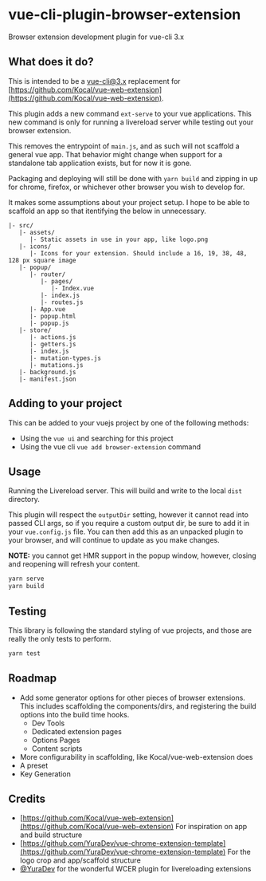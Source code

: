 # vue-cli-plugin-browser-extension
Browser extension development plugin for vue-cli 3.x

## What does it do?
This is intended to be a vue-cli@3.x replacement for [https://github.com/Kocal/vue-web-extension](https://github.com/Kocal/vue-web-extension).

This plugin adds a new command `ext-serve` to your vue applications.
This new command is only for running a livereload server while testing out your browser extension.

This removes the entrypoint of `main.js`, and as such will not scaffold a general vue app.
That behavior might change when support for a standalone tab application exists, but for now it is gone.

Packaging and deploying will still be done with `yarn build` and zipping in up for chrome, firefox, or whichever other browser you wish to develop for.

It makes some assumptions about your project setup.
I hope to be able to scaffold an app so that itentifying the below in unnecessary.

```
|- src/
   |- assets/
      |- Static assets in use in your app, like logo.png
   |- icons/
      |- Icons for your extension. Should include a 16, 19, 38, 48, 128 px square image
   |- popup/
      |- router/
         |- pages/
            |- Index.vue
         |- index.js
         |- routes.js
      |- App.vue
      |- popup.html
      |- popup.js
   |- store/
      |- actions.js
      |- getters.js
      |- index.js
      |- mutation-types.js
      |- mutations.js
   |- background.js
   |- manifest.json
```

## Adding to your project

This can be added to your vuejs project by one of the following methods:

- Using the `vue ui` and searching for this project
- Using the vue cli `vue add browser-extension` command

## Usage
Running the Livereload server.
This will build and write to the local `dist` directory.

This plugin will respect the `outputDir` setting, however it cannot read into passed CLI args, so if you require a custom output dir, be sure to add it in your `vue.config.js` file.
You can then add this as an unpacked plugin to your browser, and will continue to update as you make changes.

**NOTE:** you cannot get HMR support in the popup window, however, closing and reopening will refresh your content.

```sh
yarn serve
yarn build
```


## Testing
This library is following the standard styling of vue projects, and those are really the only tests to perform.

```sh
yarn test
```

## Roadmap
- Add some generator options for other pieces of browser extensions. This includes scaffolding the components/dirs, and registering the build options into the build time hooks.
  - Dev Tools
  - Dedicated extension pages
  - Options Pages
  - Content scripts
- More configurability in scaffolding, like Kocal/vue-web-extension does
- A preset
- Key Generation

## Credits
- [https://github.com/Kocal/vue-web-extension](https://github.com/Kocal/vue-web-extension) For inspiration on app and build structure
- [https://github.com/YuraDev/vue-chrome-extension-template](https://github.com/YuraDev/vue-chrome-extension-template) For the logo crop and app/scaffold structure
- [@YuraDev](https://github.com/YuraDev) for the wonderful WCER plugin for livereloading extensions
